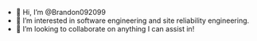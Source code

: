 - 👋 Hi, I’m @Brandon092099
- 👀 I’m interested in software engineering and site reliability engineering.
- 💞️ I’m looking to collaborate on anything I can assist in!

<!---
Brandon092099/Brandon092099 is a ✨ special ✨ repository because its `README.md` (this file) appears on your GitHub profile.
You can click the Preview link to take a look at your changes.
--->
